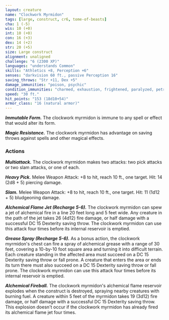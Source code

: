 ```yaml
---
layout: creature
name: "Clockwork Myrmidon"
tags: [large, construct, cr6, tome-of-beasts]
cha: 1 (-5)
wis: 10 (+0)
int: 10 (+0)
con: 16 (+3)
dex: 14 (+2)
str: 20 (+5)
size: Large construct
alignment: unaligned
challenge: "6 (2300 XP)"
languages: "understands Common"
skills: "Athletics +8, Perception +6"
senses: "darkvision 60 ft., passive Perception 16"
saving_throws: "Str +11, Dex +5"
damage_immunities: "poison, psychic"
condition_immunities: "charmed, exhaustion, frightened, paralyzed, petrified, poisoned"
speed: "30 ft."
hit_points: "153 (18d10+54)"
armor_class: "16 (natural armor)"
---
```


***Immutable Form.*** The clockwork myrmidon is immune to any spell or effect that would alter its form.

***Magic Resistance.*** The clockwork myrmidon has advantage on saving throws against spells and other magical effects.

### Actions

***Multiattack.*** The clockwork myrmidon makes two attacks: two pick attacks or two slam attacks, or one of each.

***Heavy Pick.*** Melee Weapon Attack: +8 to hit, reach 10 ft., one target. Hit: 14 (2d8 + 5) piercing damage.

***Slam.*** Melee Weapon Attack: +8 to hit, reach 10 ft., one target. Hit: 11 (1d12 + 5) bludgeoning damage.

***Alchemical Flame Jet (Recharge 5-6).*** The clockwork myrmidon can spew a jet of alchemical fire in a line 20 feet long and 5 feet wide. Any creature in the path of the jet takes 26 (4d12) fire damage, or half damage with a successful DC 15 Dexterity saving throw. The clockwork myrmidon can use this attack four times before its internal reservoir is emptied.

***Grease Spray (Recharge 5-6).*** As a bonus action, the clockwork myrmidon's chest can fire a spray of alchemical grease with a range of 30 feet, covering a 10-by-10 foot square area and turning it into difficult terrain. Each creature standing in the affected area must succeed on a DC 15 Dexterity saving throw or fall prone. A creature that enters the area or ends its turn there must also succeed on a DC 15 Dexterity saving throw or fall prone. The clockwork myrmidon can use this attack four times before its internal reservoir is emptied.

***Alchemical Fireball.*** The clockwork myrmidon's alchemical flame reservoir explodes when the construct is destroyed, spraying nearby creatures with burning fuel. A creature within 5 feet of the myrmidon takes 19 (3d12) fire damage, or half damage with a successful DC 15 Dexterity saving throw. This explosion doesn't occur if the clockwork myrmidon has already fired its alchemical flame jet four times.

